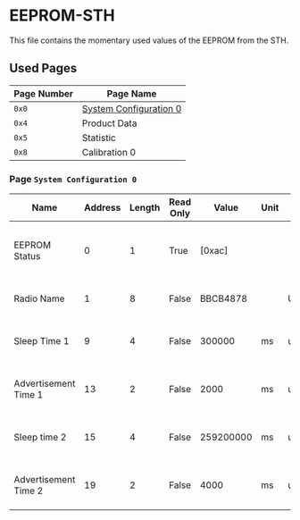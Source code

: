 # EEPROM-STH

This file contains the momentary used values of the EEPROM from the STH.

## Used Pages

| Page Number | Page Name                                            |
| ----------- | ---------------------------------------------------- |
| `0x0`       | [System Configuration 0](#page:system-configuration) |
| `0x4`       | Product Data                                         |
| `0x5`       | Statistic                                            |
| `0x8`       | Calibration 0                                        |

<a name="page:system-configuration"></a>

### Page `System Configuration 0`

| Name                 | Address | Length | Read Only | Value     | Unit | Format   | Description                                                  |
| -------------------- | ------- | ------ | --------- | --------- | ---- | -------- | ------------------------------------------------------------ |
| EEPROM Status        | 0       | 1      | True      | [0xac]    |      |          | Determines Initialised EERPOM iff 0xAC or locked EEPROM iff 0xCA |
| Radio Name           | 1       | 8      | False     | BBCB4878  |      | UTF8     | Defines Bluetooth advertisement name                         |
| Sleep Time 1         | 9       | 4      | False     | 300000    | ms   | unsigned | Time to from disconnect/power on to Sleep Mode 1 in ms       |
| Advertisement Time 1 | 13      | 2      | False     | 2000      | ms   | unsigned | Bluetooth Advertisement Time in ms for Sleep Mode 1          |
| Sleep time 2         | 15      | 4      | False     | 259200000 | ms   | unsinged | Time to from entering Sleep Mode 1 to Sleep Mode 2 in ms     |
| Advertisement Time 2 | 19      | 2      | False     | 4000      | ms   | unsinged | Bluetooth Advertisement Time in ms for Sleep Mode 2          |